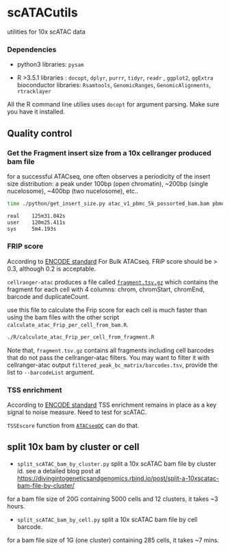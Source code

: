 # scATACutils
utilities for 10x scATAC data 

### Dependencies

* python3
libraries: `pysam`

* R >3.5.1
libraries : `docopt`, `dplyr`, `purrr`, `tidyr`, `readr` , `ggplot2`, `ggExtra`
bioconductor libraries: `Rsamtools`, `GenomicRanges`, `GenomicAlignments`, `rtracklayer`

All the R command line utilies uses `docopt` for argument parsing. Make sure you have it installed.

## Quality control

### Get the Fragment insert size from a 10x cellranger produced bam file

for a successful ATACseq, one often observes a periodicity of the insert size distribution: a peak under 100bp (open chromatin),
~200bp (single nucelosome), ~400bp (two nucelosome), etc..

```bash
time ./python/get_insert_size.py atac_v1_pbmc_5k_possorted_bam.bam pbmc_atac_5k_insert.txt --barcodes filtered_peak_bc_matrix/barcodes.tsv

real    125m31.042s
user    120m25.411s
sys     5m4.193s
```

### FRIP score

According to [ENCODE standard](https://www.encodeproject.org/atac-seq/)
For Bulk ATACseq. FRiP score should be > 0.3, although 0.2 is acceptable.

`cellranger-atac` produces a file called [`fragment.tsv.gz`](https://support.10xgenomics.com/single-cell-atac/software/pipelines/latest/output/fragments) which contains the fragment for each cell with 4 columns:
chrom, chromStart, chromEnd, barcode and duplicateCount.

use this file to calculate the Frip score for each cell is much faster than using the bam files with the other script
`calculate_atac_Frip_per_cell_from_bam.R`.

```bash
./R/calculate_atac_Frip_per_cell_from_fragment.R

```

Note that, `fragment.tsv.gz` contains all fragments including cell barcodes that do not pass the cellranger-atac filters. You may want to filter it with cellranger-atac output `filtered_peak_bc_matrix/barcodes.tsv`, provide the list to `--barcodeList` argument.

### TSS enrichment

According to [ENCODE standard](https://www.encodeproject.org/atac-seq/)
TSS enrichment remains in place as a key signal to noise measure. Need to test for scATAC.

`TSSEscore` function from [`ATACseqQC`](https://bioconductor.org/packages/release/bioc/vignettes/ATACseqQC/inst/doc/ATACseqQC.html) can do that.


## split 10x bam by cluster or cell

* `split_scATAC_bam_by_cluster.py` split a 10x scATAC bam file by cluster id.
see a detailed blog post at https://divingintogeneticsandgenomics.rbind.io/post/split-a-10xscatac-bam-file-by-cluster/

for a bam file size of 20G containing 5000 cells and 12 clusters, it takes ~3 hours.

* `split_scATAC_bam_by_cell.py` split a 10x scATAC bam file by cell barcode.

for a bam file size of 1G (one cluster) containing 285 cells, it takes ~7 mins.

